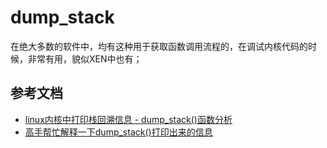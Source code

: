 # dump_stack

在绝大多数的软件中，均有这种用于获取函数调用流程的，在调试内核代码的时候，非常有用，貌似XEN中也有；

## 参考文档

* [linux内核中打印栈回溯信息 - dump_stack()函数分析](https://blog.csdn.net/jasonchen_gbd/article/details/45585133)
* [高手帮忙解释一下dump_stack()打印出来的信息](https://bbs.csdn.net/topics/340225056)